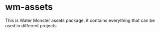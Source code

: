 # wm-assets
This is Water Monster assets package, it contains everything that can be used in different projects
